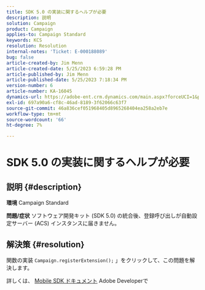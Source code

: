 ```yaml
---
title: SDK 5.0 の実装に関するヘルプが必要
description: 説明
solution: Campaign
product: Campaign
applies-to: Campaign Standard
keywords: KCS
resolution: Resolution
internal-notes: 'Ticket: E-000188089'
bug: false
article-created-by: Jim Menn
article-created-date: 5/25/2023 6:59:28 PM
article-published-by: Jim Menn
article-published-date: 5/25/2023 7:18:34 PM
version-number: 6
article-number: KA-16045
dynamics-url: https://adobe-ent.crm.dynamics.com/main.aspx?forceUCI=1&pagetype=entityrecord&etn=knowledgearticle&id=edce1943-2efb-ed11-8849-6045bd006295
exl-id: 697a90a6-cf8c-46ad-8189-3f62066c63f7
source-git-commit: 46a836cef051968405d8965268404ea258a2eb7e
workflow-type: tm+mt
source-wordcount: '66'
ht-degree: 7%

---
```


# SDK 5.0 の実装に関するヘルプが必要

## 説明 {#description}

<b>環境</b>
Campaign Standard


<b>問題/症状</b>
ソフトウェア開発キット (SDK 5.0) の統合後、登録呼び出しが自動設定サーバー (ACS) インスタンスに届きません。


## 解決策 {#resolution}


関数の実装 `Campaign.registerExtension();` 」をクリックして、この問題を解決します。

詳しくは、 [Mobile SDK ドキュメント](https://developer.adobe.com/client-sdks/documentation/) Adobe Developerで
